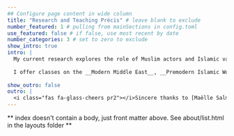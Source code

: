```yaml
---
## Configure page content in wide column
title: "Research and Teaching Précis" # leave blank to exclude
number_featured: 1 # pulling from mainSections in config.toml
use_featured: false # if false, use most recent by date
number_categories: 3 # set to zero to exclude
show_intro: true
intro: |
  My current research explores the role of Muslim actors and Islamic value-systems in the creation of our modern world. My current book project *Islamic Diplomacies in a Connected Mediterranean* examines the lives and writings of Moroccan and Ottoman ambassadors who traveled throughout the 18th century Mediterranean. I argue for the inclusion of these North African and Ottoman voices in histories of international thought, drawing on their travelogues, correspondence, diplomatic manuals, and biographical dictionaries to offer a connected history of diplomacy in the Mediterranean.
  
  I offer classes on the __Modern Middle East__, __Premodern Islamic World__, and the __Mediterranean__. In my teaching I combine discussions on primary source material, project-based activities, and authentic assessments to foster a community-oriented learning space where students are encouraged to think about how studying the past better informs our understanding of a connected, global present.
  
show_outro: false
outro: |
  <i class="fas fa-glass-cheers pr2"></i>Sincere thanks to [Maëlle Salmon](https://masalmon.eu/) for her help naming this Hugo theme!
---
```


** index doesn't contain a body, just front matter above.
See about/list.html in the layouts folder **